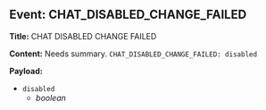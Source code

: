 ## Event: CHAT_DISABLED_CHANGE_FAILED

**Title:** CHAT DISABLED CHANGE FAILED

**Content:**
Needs summary.
`CHAT_DISABLED_CHANGE_FAILED: disabled`

**Payload:**
- `disabled`
  - *boolean*